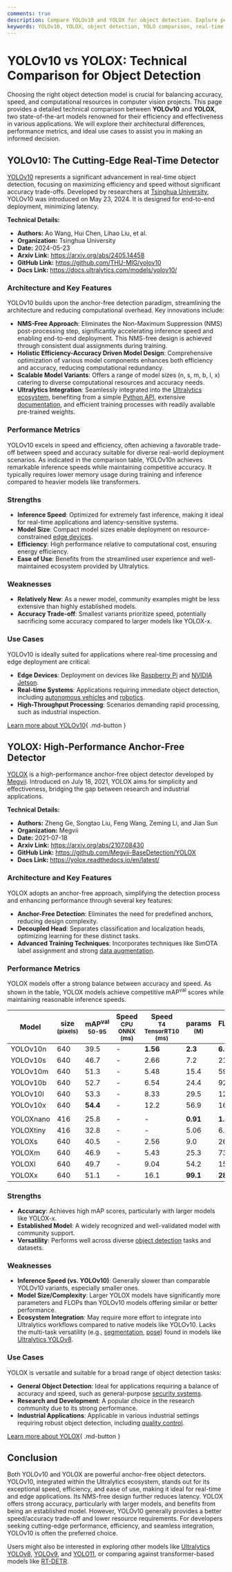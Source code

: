 ```yaml
---
comments: true
description: Compare YOLOv10 and YOLOX for object detection. Explore performance metrics, architecture, strengths, and ideal use cases for these top AI models.
keywords: YOLOv10, YOLOX, object detection, YOLO comparison, real-time AI models, Ultralytics, computer vision, model performance, anchor-free detection, AI benchmark
---
```


# YOLOv10 vs YOLOX: Technical Comparison for Object Detection

Choosing the right object detection model is crucial for balancing accuracy, speed, and computational resources in computer vision projects. This page provides a detailed technical comparison between **YOLOv10** and **YOLOX**, two state-of-the-art models renowned for their efficiency and effectiveness in various applications. We will explore their architectural differences, performance metrics, and ideal use cases to assist you in making an informed decision.

<script async src="https://cdn.jsdelivr.net/npm/chart.js"></script>
<script defer src="../../javascript/benchmark.js"></script>

<canvas id="modelComparisonChart" width="1024" height="400" active-models='["YOLOv10", "YOLOX"]'></canvas>

## YOLOv10: The Cutting-Edge Real-Time Detector

[YOLOv10](https://docs.ultralytics.com/models/yolov10/) represents a significant advancement in real-time object detection, focusing on maximizing efficiency and speed without significant accuracy trade-offs. Developed by researchers at [Tsinghua University](https://www.tsinghua.edu.cn/en/), YOLOv10 was introduced on May 23, 2024. It is designed for end-to-end deployment, minimizing latency.

**Technical Details:**

- **Authors:** Ao Wang, Hui Chen, Lihao Liu, et al.
- **Organization:** Tsinghua University
- **Date:** 2024-05-23
- **Arxiv Link:** <https://arxiv.org/abs/2405.14458>
- **GitHub Link:** <https://github.com/THU-MIG/yolov10>
- **Docs Link:** <https://docs.ultralytics.com/models/yolov10/>

### Architecture and Key Features

YOLOv10 builds upon the anchor-free detection paradigm, streamlining the architecture and reducing computational overhead. Key innovations include:

- **NMS-Free Approach**: Eliminates the Non-Maximum Suppression (NMS) post-processing step, significantly accelerating inference speed and enabling end-to-end deployment. This NMS-free design is achieved through consistent dual assignments during training.
- **Holistic Efficiency-Accuracy Driven Model Design**: Comprehensive optimization of various model components enhances both efficiency and accuracy, reducing computational redundancy.
- **Scalable Model Variants**: Offers a range of model sizes (n, s, m, b, l, x) catering to diverse computational resources and accuracy needs.
- **Ultralytics Integration**: Seamlessly integrated into the [Ultralytics ecosystem](https://docs.ultralytics.com/), benefiting from a simple [Python API](https://docs.ultralytics.com/usage/python/), extensive [documentation](https://docs.ultralytics.com/models/yolov10/), and efficient training processes with readily available pre-trained weights.

### Performance Metrics

YOLOv10 excels in speed and efficiency, often achieving a favorable trade-off between speed and accuracy suitable for diverse real-world deployment scenarios. As indicated in the comparison table, YOLOv10n achieves remarkable inference speeds while maintaining competitive accuracy. It typically requires lower memory usage during training and inference compared to heavier models like transformers.

### Strengths

- **Inference Speed**: Optimized for extremely fast inference, making it ideal for real-time applications and latency-sensitive systems.
- **Model Size**: Compact model sizes enable deployment on resource-constrained [edge devices](https://www.ultralytics.com/glossary/edge-ai/).
- **Efficiency**: High performance relative to computational cost, ensuring energy efficiency.
- **Ease of Use**: Benefits from the streamlined user experience and well-maintained ecosystem provided by Ultralytics.

### Weaknesses

- **Relatively New**: As a newer model, community examples might be less extensive than highly established models.
- **Accuracy Trade-off**: Smallest variants prioritize speed, potentially sacrificing some accuracy compared to larger models like YOLOX-x.

### Use Cases

YOLOv10 is ideally suited for applications where real-time processing and edge deployment are critical:

- **Edge Devices**: Deployment on devices like [Raspberry Pi](https://docs.ultralytics.com/guides/raspberry-pi/) and [NVIDIA Jetson](https://docs.ultralytics.com/guides/nvidia-jetson/).
- **Real-time Systems**: Applications requiring immediate object detection, including [autonomous vehicles](https://www.ultralytics.com/solutions/ai-in-automotive) and [robotics](https://www.ultralytics.com/glossary/robotics).
- **High-Throughput Processing**: Scenarios demanding rapid processing, such as industrial inspection.

[Learn more about YOLOv10](https://docs.ultralytics.com/models/yolov10/){ .md-button }

## YOLOX: High-Performance Anchor-Free Detector

[YOLOX](https://yolox.readthedocs.io/en/latest/) is a high-performance anchor-free object detector developed by [Megvii](https://www.megvii.com/). Introduced on July 18, 2021, YOLOX aims for simplicity and effectiveness, bridging the gap between research and industrial applications.

**Technical Details:**

- **Authors:** Zheng Ge, Songtao Liu, Feng Wang, Zeming Li, and Jian Sun
- **Organization:** Megvii
- **Date:** 2021-07-18
- **Arxiv Link:** <https://arxiv.org/abs/2107.08430>
- **GitHub Link:** <https://github.com/Megvii-BaseDetection/YOLOX>
- **Docs Link:** <https://yolox.readthedocs.io/en/latest/>

### Architecture and Key Features

YOLOX adopts an anchor-free approach, simplifying the detection process and enhancing performance through several key features:

- **Anchor-Free Detection**: Eliminates the need for predefined anchors, reducing design complexity.
- **Decoupled Head**: Separates classification and localization heads, optimizing learning for these distinct tasks.
- **Advanced Training Techniques**: Incorporates techniques like SimOTA label assignment and strong [data augmentation](https://www.ultralytics.com/glossary/data-augmentation).

### Performance Metrics

YOLOX models offer a strong balance between accuracy and speed. As shown in the table, YOLOX models achieve competitive mAP<sup>val</sup> scores while maintaining reasonable inference speeds.

| Model     | size<br><sup>(pixels) | mAP<sup>val<br>50-95 | Speed<br><sup>CPU ONNX<br>(ms) | Speed<br><sup>T4 TensorRT10<br>(ms) | params<br><sup>(M) | FLOPs<br><sup>(B) |
| --------- | --------------------- | -------------------- | ------------------------------ | ----------------------------------- | ------------------ | ----------------- |
| YOLOv10n  | 640                   | 39.5                 | -                              | **1.56**                            | **2.3**            | **6.7**           |
| YOLOv10s  | 640                   | 46.7                 | -                              | 2.66                                | 7.2                | 21.6              |
| YOLOv10m  | 640                   | 51.3                 | -                              | 5.48                                | 15.4               | 59.1              |
| YOLOv10b  | 640                   | 52.7                 | -                              | 6.54                                | 24.4               | 92.0              |
| YOLOv10l  | 640                   | 53.3                 | -                              | 8.33                                | 29.5               | 120.3             |
| YOLOv10x  | 640                   | **54.4**             | -                              | 12.2                                | 56.9               | 160.4             |
|           |                       |                      |                                |                                     |                    |                   |
| YOLOXnano | 416                   | 25.8                 | -                              | -                                   | **0.91**           | **1.08**          |
| YOLOXtiny | 416                   | 32.8                 | -                              | -                                   | 5.06               | 6.45              |
| YOLOXs    | 640                   | 40.5                 | -                              | 2.56                                | 9.0                | 26.8              |
| YOLOXm    | 640                   | 46.9                 | -                              | 5.43                                | 25.3               | 73.8              |
| YOLOXl    | 640                   | 49.7                 | -                              | 9.04                                | 54.2               | 155.6             |
| YOLOXx    | 640                   | 51.1                 | -                              | 16.1                                | **99.1**           | **281.9**         |

### Strengths

- **Accuracy**: Achieves high mAP scores, particularly with larger models like YOLOX-x.
- **Established Model**: A widely recognized and well-validated model with community support.
- **Versatility**: Performs well across diverse [object detection](https://docs.ultralytics.com/tasks/detect/) tasks and datasets.

### Weaknesses

- **Inference Speed (vs. YOLOv10)**: Generally slower than comparable YOLOv10 variants, especially smaller ones.
- **Model Size/Complexity**: Larger YOLOX models have significantly more parameters and FLOPs than YOLOv10 models offering similar or better performance.
- **Ecosystem Integration**: May require more effort to integrate into Ultralytics workflows compared to native models like YOLOv10. Lacks the multi-task versatility (e.g., [segmentation](https://docs.ultralytics.com/tasks/segment/), [pose](https://docs.ultralytics.com/tasks/pose/)) found in models like [Ultralytics YOLOv8](https://docs.ultralytics.com/models/yolov8/).

### Use Cases

YOLOX is versatile and suitable for a broad range of object detection tasks:

- **General Object Detection**: Ideal for applications requiring a balance of accuracy and speed, such as general-purpose [security systems](https://www.ultralytics.com/blog/security-alarm-system-projects-with-ultralytics-yolov8).
- **Research and Development**: A popular choice in the research community due to its strong performance.
- **Industrial Applications**: Applicable in various industrial settings requiring robust object detection, including [quality control](https://www.ultralytics.com/solutions/ai-in-manufacturing).

[Learn more about YOLOX](https://yolox.readthedocs.io/en/latest/){ .md-button }

## Conclusion

Both YOLOv10 and YOLOX are powerful anchor-free object detectors. YOLOv10, integrated within the Ultralytics ecosystem, stands out for its exceptional speed, efficiency, and ease of use, making it ideal for real-time and edge applications. Its NMS-free design further reduces latency. YOLOX offers strong accuracy, particularly with larger models, and benefits from being an established model. However, YOLOv10 generally provides a better speed/accuracy trade-off and lower resource requirements. For developers seeking cutting-edge performance, efficiency, and seamless integration, YOLOv10 is often the preferred choice.

Users might also be interested in exploring other models like [Ultralytics YOLOv8](https://docs.ultralytics.com/models/yolov8/), [YOLOv9](https://docs.ultralytics.com/models/yolov9/), and [YOLO11](https://docs.ultralytics.com/models/yolo11/), or comparing against transformer-based models like [RT-DETR](https://docs.ultralytics.com/models/rtdetr/).
